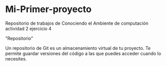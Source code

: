 # Mi-Primer-proyecto
Repositorio de trabajos de Conociendo el Ambiente de computación actividad 2 ejercicio 4

"Repositorio"

Un repositorio de Git es un almacenamiento virtual de tu proyecto. Te permite guardar versiones del código a las que puedes acceder cuando lo necesites.
